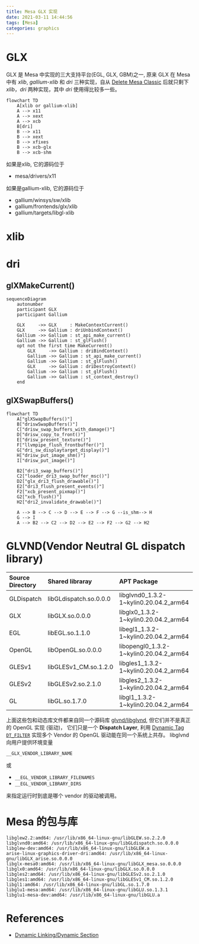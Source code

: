 ```yaml
---
title: Mesa GLX 实现
date: 2021-03-11 14:44:56
tags: [Mesa]
categories: graphics
---
```


# GLX

GLX 是 Mesa 中实现的三大支持平台(EGL, GLX, GBM)之一, 原来 GLX 在 Mesa 中有 *xlib*, *gallium-xlib* 和 *dri* 三种实现，自从 [Delete Mesa Classic](https://gitlab.freedesktop.org/mesa/mesa/-/merge_requests/10153) 后就只剩下 *xlib*，*dri* 两种实现，其中 *dri* 使用得比较多一些。

<!--more-->

```mermaid
flowchart TD
    A[xlib or gallium-xlib]
    A --> x11
    A --> xext
    A --> xcb
    B[dri]
    B --> x11
    B --> xext
    B --> xfixes
    B --> xcb-glx
    B --> xcb-shm
```

如果是xlib, 它的源码位于
- mesa/drivers/x11 

如果是gallium-xlib, 它的源码位于
- gallium/winsys/sw/xlib
- gallium/frontends/glx/xlib
- gallium/targets/libgl-xlib

# xlib

# dri

## glXMakeCurrent()

```mermaid
sequenceDiagram
    autonumber
    participant GLX
    participant Gallium

    GLX     ->> GLX     : MakeContextCurrent()
    GLX     ->> Gallium : driUnbindContext()
    Gallium ->> Gallium : st_api_make_current()
    Gallium ->> Gallium : st_glFlush()
    opt not the first time MakeCurrent()
        GLX     ->> Gallium : driBindContext()
        Gallium ->> Gallium : st_api_make_current()
        Gallium ->> Gallium : st_glFlush()
        GLX     ->> Gallium : driDestroyContext()
        Gallium ->> Gallium : st_glFlush()
        Gallium ->> Gallium : st_context_destroy()
    end
```

## glXSwapBuffers()

```mermaid
flowchart TD
    A["glXSwapBuffers()"]
    B["driswSwapBuffers()"]
    C["drisw_swap_buffers_with_damage()"]
    D["drisw_copy_to_front()"]
    E["drisw_present_texture()"]
    F["llvmpipe_flush_frontbuffer()"]
    G["dri_sw_displaytarget_display()"]
    H["drisw_put_image_shm()"]
    I["drisw_put_image()"]

    B2["dri3_swap_buffers()"]
    C2["loader_dri3_swap_buffer_msc()"]
    D2["glx_dri3_flush_drawable()"]
    E2["dri3_flush_present_events()"]
    F2["xcb_present_pixmap()"]
    G2["xcb_flush()"]
    H2["dri2_invalidate_drawable()"]

    A --> B --> C --> D --> E --> F --> G --is_shm--> H
    G --> I
    A --> B2 --> C2 --> D2 --> E2 --> F2 --> G2 --> H2
```

# GLVND(Vendor Neutral GL dispatch library)

| Source Directory |  Shared libraray       | APT Package                            |
|:-----------------|:-----------------------|:---------------------------------------|
| GLDispatch       | libGLdispatch.so.0.0.0 | libglvnd0_1.3.2-1~kylin0.20.04.2_arm64 |
| GLX              | libGLX.so.0.0.0        | libglx0_1.3.2-1~kylin0.20.04.2_arm64   |
| EGL              | libEGL.so.1.1.0        | libegl1_1.3.2-1~kylin0.20.04.2_arm64   |
| OpenGL           | libOpenGL.so.0.0.0     | libopengl0_1.3.2-1~kylin0.20.04.2_arm64|
| GLESv1           | libGLESv1_CM.so.1.2.0  | libgles1_1.3.2-1~kylin0.20.04.2_arm64  |
| GLESv2           | libGLESv2.so.2.1.0     | libgles2_1.3.2-1~kylin0.20.04.2_arm64  |
| GL               | libGL.so.1.7.0         | libgl1_1.3.2-1~kylin0.20.04.2_arm64    |

上面这些包和动态库文件都来自同一个源码库 [glvnd/libglvnd](https://gitlab.freedesktop.org/glvnd/libglvnd), 但它们并不是真正的 OpenGL 实现 (驱动)， 它们只是一个 **Dispatch Layer**, 利用 [Dynamic Tag `DT_FILTER`](https://docs.oracle.com/cd/E19683-01/817-3677/6mj8mbtbr/index.html#chapter4-31738) 实现多个 Vendor 的 OpenGL 驱动能在同一个系统上共存。 libglvnd 向用户提供环境变量

`__GLX_VENDOR_LIBRARY_NAME`

或

- `__EGL_VENDOR_LIBRARY_FILENAMES`
- `__EGL_VENDOR_LIBRARY_DIRS`

来指定运行时到底是哪个 vendor 的驱动被调用。

# Mesa 的包与库

``` shell find /usr -path /usr/share -prune -o -name 'libGL*' -type f -exec dpkg -S {} \;
libglew2.2:amd64: /usr/lib/x86_64-linux-gnu/libGLEW.so.2.2.0
libglvnd0:amd64: /usr/lib/x86_64-linux-gnu/libGLdispatch.so.0.0.0
libglew-dev:amd64: /usr/lib/x86_64-linux-gnu/libGLEW.a
arise-linux-graphics-driver-dri:amd64: /usr/lib/x86_64-linux-gnu/libGLX_arise.so.0.0.0
libglx-mesa0:amd64: /usr/lib/x86_64-linux-gnu/libGLX_mesa.so.0.0.0
libglx0:amd64: /usr/lib/x86_64-linux-gnu/libGLX.so.0.0.0
libgles2:amd64: /usr/lib/x86_64-linux-gnu/libGLESv2.so.2.1.0
libgles1:amd64: /usr/lib/x86_64-linux-gnu/libGLESv1_CM.so.1.2.0
libgl1:amd64: /usr/lib/x86_64-linux-gnu/libGL.so.1.7.0
libglu1-mesa:amd64: /usr/lib/x86_64-linux-gnu/libGLU.so.1.3.1
libglu1-mesa-dev:amd64: /usr/lib/x86_64-linux-gnu/libGLU.a
```

# References
- [Dynamic Linking/Dynamic Section](https://docs.oracle.com/cd/E19683-01/817-3677/chapter6-42444/index.html)
